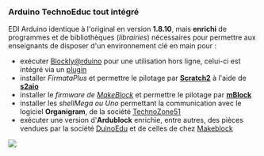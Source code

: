 ### Arduino TechnoEduc tout intégré


EDI Arduino identique à l'original en version **1.8.10**, mais **enrichi** de programmes et de bibliothèques (_librairies_) nécessaires pour permettre aux enseignants de disposer d'un environnement clé en main pour :
- exécuter [Blockly@rduino](https://github.com/technologiescollege/Blockly-at-rduino) pour une utilisation hors ligne, celui-ci est intégré via un [plugin](https://github.com/technologiescollege/BlocklyArduinoIDEPlugin)
- installer _FirmataPlus_ et permettre le pilotage par **[Scratch2](http://scratch.mit.edu/)** à l'aide de **[s2aio](https://github.com/technologiescollege/s2aio-control-panel)**
- installer le _firmware de [MakeBlock](http://www.makeblock.cc/)_ et permettre le pilotage par **[mBlock](http://mblock.cc)**
- installer les _shellMega ou Uno_ permettant la communication avec le logiciel **Organigram**, de la société [TechnoZone51](http://www.technozone51.fr/)
- exécuter une version d'**Ardublock** enrichie, entre autres, des pièces vendues par la société [DuinoEdu](http://www.duinoedu.com/) et de celles de chez [Makeblock](http://www.makeblock.cc/)

![](https://raw.githubusercontent.com/technologiescollege/arduino/master/lib/about.png)
